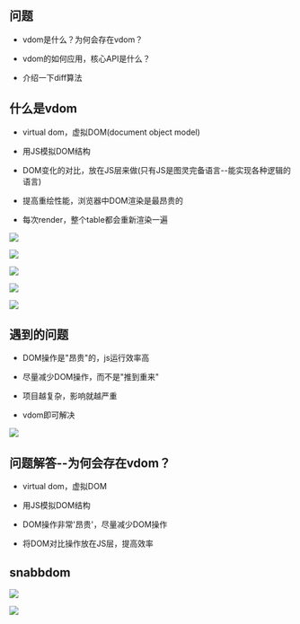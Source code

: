 ## 问题

* vdom是什么？为何会存在vdom？

* vdom的如何应用，核心API是什么？

* 介绍一下diff算法



## 什么是vdom

* virtual dom，虚拟DOM(document object model)

* 用JS模拟DOM结构

* DOM变化的对比，放在JS层来做\(只有JS是图灵完备语言--能实现各种逻辑的语言\)

* 提高重绘性能，浏览器中DOM渲染是最昂贵的

- 每次render，整个table都会重新渲染一遍

![](/assets/360截图20180318184643532.jpg)

![](/assets/微信截图_20180701120835.png)

![](/assets/微信截图_20180701120811.png)

![](/assets/微信截图_20180701120725.png)

![](/assets/微信截图_20180701121341.png)



## 遇到的问题

* DOM操作是"昂贵"的，js运行效率高

* 尽量减少DOM操作，而不是"推到重来"

* 项目越复杂，影响就越严重

* vdom即可解决

![](/assets/360截图20180318203127426.jpg)



## 问题解答--为何会存在vdom？

* virtual dom，虚拟DOM

* 用JS模拟DOM结构

* DOM操作非常'昂贵'，尽量减少DOM操作

* 将DOM对比操作放在JS层，提高效率



## snabbdom

![](/assets/微信截图_20180701122853.png)

![](/assets/微信截图_20180701123038.png)





































































